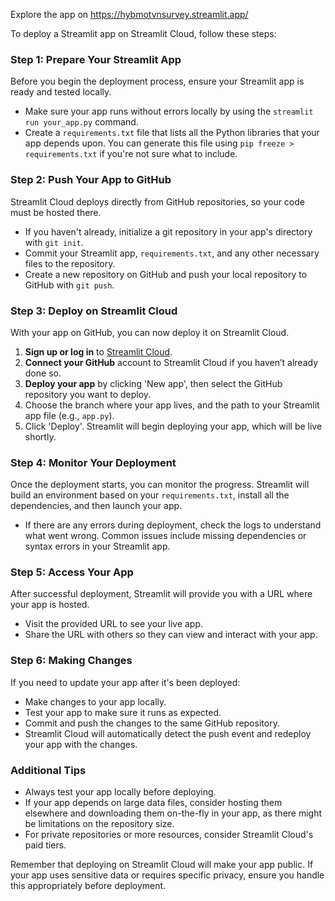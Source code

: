 Explore the app on https://hybmotvnsurvey.streamlit.app/

To deploy a Streamlit app on Streamlit Cloud, follow these steps:

### Step 1: Prepare Your Streamlit App
Before you begin the deployment process, ensure your Streamlit app is ready and tested locally.

- Make sure your app runs without errors locally by using the `streamlit run your_app.py` command.
- Create a `requirements.txt` file that lists all the Python libraries that your app depends upon. You can generate this file using `pip freeze > requirements.txt` if you're not sure what to include.

### Step 2: Push Your App to GitHub
Streamlit Cloud deploys directly from GitHub repositories, so your code must be hosted there.

- If you haven't already, initialize a git repository in your app's directory with `git init`.
- Commit your Streamlit app, `requirements.txt`, and any other necessary files to the repository.
- Create a new repository on GitHub and push your local repository to GitHub with `git push`.

### Step 3: Deploy on Streamlit Cloud
With your app on GitHub, you can now deploy it on Streamlit Cloud.

1. **Sign up or log in** to [Streamlit Cloud](https://streamlit.io/cloud).
2. **Connect your GitHub** account to Streamlit Cloud if you haven’t already done so.
3. **Deploy your app** by clicking 'New app', then select the GitHub repository you want to deploy.
4. Choose the branch where your app lives, and the path to your Streamlit app file (e.g., `app.py`).
5. Click 'Deploy'. Streamlit will begin deploying your app, which will be live shortly.

### Step 4: Monitor Your Deployment
Once the deployment starts, you can monitor the progress. Streamlit will build an environment based on your `requirements.txt`, install all the dependencies, and then launch your app.

- If there are any errors during deployment, check the logs to understand what went wrong. Common issues include missing dependencies or syntax errors in your Streamlit app.

### Step 5: Access Your App
After successful deployment, Streamlit will provide you with a URL where your app is hosted.

- Visit the provided URL to see your live app.
- Share the URL with others so they can view and interact with your app.

### Step 6: Making Changes
If you need to update your app after it's been deployed:

- Make changes to your app locally.
- Test your app to make sure it runs as expected.
- Commit and push the changes to the same GitHub repository.
- Streamlit Cloud will automatically detect the push event and redeploy your app with the changes.

### Additional Tips
- Always test your app locally before deploying.
- If your app depends on large data files, consider hosting them elsewhere and downloading them on-the-fly in your app, as there might be limitations on the repository size.
- For private repositories or more resources, consider Streamlit Cloud's paid tiers.

Remember that deploying on Streamlit Cloud will make your app public. If your app uses sensitive data or requires specific privacy, ensure you handle this appropriately before deployment.

